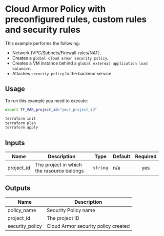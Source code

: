 # Cloud Armor Policy with preconfigured rules, custom rules and security rules

This example performs the following:
- Network (VPC/Subnets/Firewall-rules/NAT).
- Creates a `global cloud armor security policy`.
- Creates a VM instance behind a `global external application load balancer`.
- Attaches `security policy` to the backend service.

## Usage

To run this example you need to execute:

```bash
export TF_VAR_project_id="your_project_id"
```

```bash
terraform init
terraform plan
terraform apply
```

<!-- BEGINNING OF PRE-COMMIT-TERRAFORM DOCS HOOK -->
## Inputs

| Name | Description | Type | Default | Required |
|------|-------------|------|---------|:--------:|
| project\_id | The project in which the resource belongs | `string` | n/a | yes |

## Outputs

| Name | Description |
|------|-------------|
| policy\_name | Security Policy name |
| project\_id | The project ID |
| security\_policy | Cloud Armor security policy created |

<!-- END OF PRE-COMMIT-TERRAFORM DOCS HOOK -->

